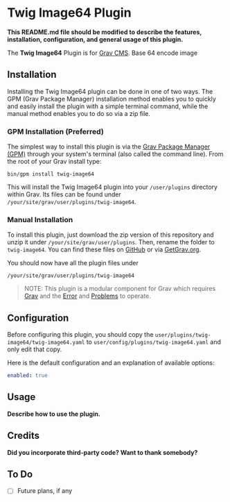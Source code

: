 # Twig Image64 Plugin

**This README.md file should be modified to describe the features, installation, configuration, and general usage of this plugin.**

The **Twig Image64** Plugin is for [Grav CMS](http://github.com/getgrav/grav). Base 64 encode image

## Installation

Installing the Twig Image64 plugin can be done in one of two ways. The GPM (Grav Package Manager) installation method enables you to quickly and easily install the plugin with a simple terminal command, while the manual method enables you to do so via a zip file.

### GPM Installation (Preferred)

The simplest way to install this plugin is via the [Grav Package Manager (GPM)](http://learn.getgrav.org/advanced/grav-gpm) through your system's terminal (also called the command line).  From the root of your Grav install type:

    bin/gpm install twig-image64

This will install the Twig Image64 plugin into your `/user/plugins` directory within Grav. Its files can be found under `/your/site/grav/user/plugins/twig-image64`.

### Manual Installation

To install this plugin, just download the zip version of this repository and unzip it under `/your/site/grav/user/plugins`. Then, rename the folder to `twig-image64`. You can find these files on [GitHub](https://github.com/paulmassen/grav-plugin-twig-image64) or via [GetGrav.org](http://getgrav.org/downloads/plugins#extras).

You should now have all the plugin files under

    /your/site/grav/user/plugins/twig-image64
	
> NOTE: This plugin is a modular component for Grav which requires [Grav](http://github.com/getgrav/grav) and the [Error](https://github.com/getgrav/grav-plugin-error) and [Problems](https://github.com/getgrav/grav-plugin-problems) to operate.

## Configuration

Before configuring this plugin, you should copy the `user/plugins/twig-image64/twig-image64.yaml` to `user/config/plugins/twig-image64.yaml` and only edit that copy.

Here is the default configuration and an explanation of available options:

```yaml
enabled: true
```

## Usage

**Describe how to use the plugin.**

## Credits

**Did you incorporate third-party code? Want to thank somebody?**

## To Do

- [ ] Future plans, if any

